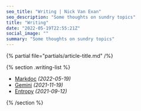 ```yaml
---
seo_title: "Writing | Nick Van Exan"
seo_description: "Some thoughts on sundry topics"
title: "Writing"
date: "2022-05-19T22:55:21Z"
social_image: ""
summary: "Some thoughts on sundry topics"
---
```


{% partial file="partials/article-title.md" /%}

{% section .writing-list %}

- [Markdoc](/posts/markdoc) _(2022-05-19)_
- [Gemini](/posts/gemini) _(2021-11-19)_
- [Entropy](/posts/entropy) _(2021-09-12)_

{% /section %}
